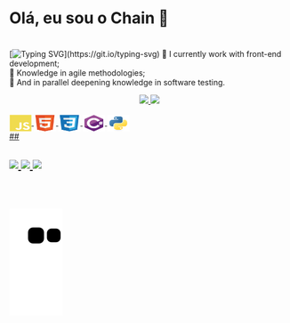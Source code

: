 # Olá, eu sou o Chain 👋 <h1>
  
[![Typing SVG](https://readme-typing-svg.herokuapp.com?size=40&center=true&vCenter=true&width=1000&height=100&lines=WELCOME+TO+MY+PROFILE.)](https://git.io/typing-svg)
📌 I currently work with front-end development; <br>
📌 Knowledge in agile methodologies; <br> 
📌 And in parallel deepening knowledge in software testing.  
  
<div align="center">
  <a href="https://github.com/alehchain">
  <img height="165em" src="https://github-readme-stats.vercel.app/api?username=alehchain&show_icons=true&theme=dark&include_all_commits=true&count_private=true"/>
  <img height="165em" src="https://github-readme-stats.vercel.app/api/top-langs/?username=alehchain&layout=compact&langs_count=7&theme=dark"/>
</div>
      
<div style="display: inline_block"><br>
  <img align="center" alt="Aleh-Js" height="30" width="40" src="https://raw.githubusercontent.com/devicons/devicon/master/icons/javascript/javascript-plain.svg">
  <img align="center" alt="Aleh-HTML" height="30" width="40" src="https://raw.githubusercontent.com/devicons/devicon/master/icons/html5/html5-original.svg">
  <img align="center" alt="Aleh-CSS" height="30" width="40" src="https://raw.githubusercontent.com/devicons/devicon/master/icons/css3/css3-original.svg">
  <img align="center" alt="Aleh-Csharp" height="30" width="40" src="https://raw.githubusercontent.com/devicons/devicon/master/icons/csharp/csharp-original.svg">
  <img align="center" alt="Aleh-Python" height="30" width="40" src="https://raw.githubusercontent.com/devicons/devicon/master/icons/python/python-original.svg">
</div>  
 
<div>
##  <h2>
  
<p align="left">
  <a href="https://www.instagram.com/alexandrechain_/" alt="Instagram">
    <img src="https://img.shields.io/badge/-Instagram-1C1C1C?style=for-the-badge&logo=Instagram&logoColor=00FFFF&link=https://www.instagram.com/alexandrechain_"/>
  </a>
  
  <a href="https://www.linkedin.com/in/alexandrechain" alt="Linkedin">
    <img src="https://img.shields.io/badge/-Linkedin-1C1C1C?style=for-the-badge&logo=Linkedin&logoColor=00FFFF&link=https://www.linkedin.com/in/alexandrechain"/>
  </a>
  
  <a href="https://discord.gg/chaiN#2950" alt="Discord">
    <img src="https://img.shields.io/badge/-Discord-1C1C1C?style=for-the-badge&logo=Discord&logoColor=00FFFF&link=https://discord.gg/chaiN#2950"/>
  </a>
</p>  
  
<br>     
   
  ![Snake animation](https://github.com/alehchain/alehchain/blob/output/github-contribution-grid-snake.svg)
  
</div>

